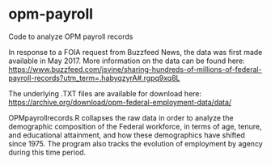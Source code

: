 # opm-payroll
Code to analyze OPM payroll records

In response to a FOIA request from Buzzfeed News, the data was first made available in May 2017. More information on the data can be found here: https://www.buzzfeed.com/jsvine/sharing-hundreds-of-millions-of-federal-payroll-records?utm_term=.habyqzyrA#.rgpq9xq8L

The underlying .TXT files are available for download here: https://archive.org/download/opm-federal-employment-data/data/

OPMpayrollrecords.R collapses the raw data in order to analyze the demographic composition of the Federal workforce, in terms of age, tenure, and educational attainment, and how these demographics have shifted since 1975. The program also tracks the evolution of employment by agency during this time period. 
